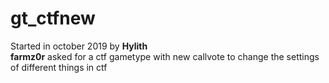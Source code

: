 # gt_ctfnew
Started in october 2019 by **Hylith** \
**farmz0r** asked for a ctf gametype with new callvote to change the settings of different things in ctf
